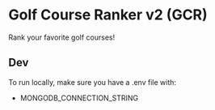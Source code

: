 # Golf Course Ranker v2 (GCR)

Rank your favorite golf courses!

## Dev

To run locally, make sure you have a .env file with:

- MONGODB_CONNECTION_STRING
